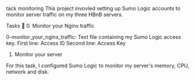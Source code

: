 tack monitoring
This project invovled setting up Sumo Logic accounts to monitor server traffic on my three HBnB servers.

Tasks 📃
0. Monitor your Nginx traffic

0-monitor_your_nginx_traffic: Text file containing my Sumo Logic access key.
First line: Access ID
Second line: Access Key
1. Monitor your server

For this task, I configured Sumo Logic to monitor my server's memory, CPU, network and disk.
